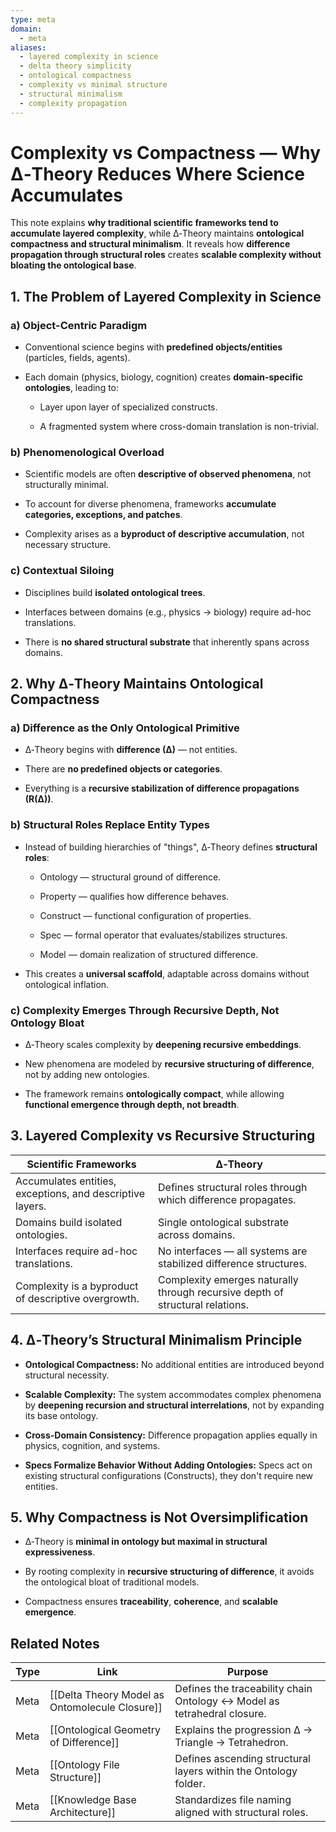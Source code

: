 ```yaml
---
type: meta
domain:
  - meta
aliases:
  - layered complexity in science
  - delta theory simplicity
  - ontological compactness
  - complexity vs minimal structure
  - structural minimalism
  - complexity propagation
---
```


# Complexity vs Compactness — Why ∆‑Theory Reduces Where Science Accumulates

This note explains **why traditional scientific frameworks tend to accumulate layered complexity**, while ∆‑Theory maintains **ontological compactness and structural minimalism**. It reveals how **difference propagation through structural roles** creates **scalable complexity without bloating the ontological base**.


## 1. The Problem of Layered Complexity in Science

### a) Object-Centric Paradigm

- Conventional science begins with **predefined objects/entities** (particles, fields, agents).
    
- Each domain (physics, biology, cognition) creates **domain-specific ontologies**, leading to:
    
    - Layer upon layer of specialized constructs.
        
    - A fragmented system where cross-domain translation is non-trivial.
        

### b) Phenomenological Overload

- Scientific models are often **descriptive of observed phenomena**, not structurally minimal.
    
- To account for diverse phenomena, frameworks **accumulate categories, exceptions, and patches**.
    
- Complexity arises as a **byproduct of descriptive accumulation**, not necessary structure.
    

### c) Contextual Siloing

- Disciplines build **isolated ontological trees**.
    
- Interfaces between domains (e.g., physics → biology) require ad-hoc translations.
    
- There is **no shared structural substrate** that inherently spans across domains.
    


## 2. Why ∆‑Theory Maintains Ontological Compactness

### a) Difference as the Only Ontological Primitive

- ∆‑Theory begins with **difference (∆)** — not entities.
    
- There are **no predefined objects or categories**.
    
- Everything is a **recursive stabilization of difference propagations (R(∆))**.
    

### b) Structural Roles Replace Entity Types

- Instead of building hierarchies of "things", ∆‑Theory defines **structural roles**:
    
    - Ontology — structural ground of difference.
        
    - Property — qualifies how difference behaves.
        
    - Construct — functional configuration of properties.
        
    - Spec — formal operator that evaluates/stabilizes structures.
        
    - Model — domain realization of structured difference.
        
- This creates a **universal scaffold**, adaptable across domains without ontological inflation.
    

### c) Complexity Emerges Through Recursive Depth, Not Ontology Bloat

- ∆‑Theory scales complexity by **deepening recursive embeddings**.
    
- New phenomena are modeled by **recursive structuring of difference**, not by adding new ontologies.
    
- The framework remains **ontologically compact**, while allowing **functional emergence through depth, not breadth**.
    

## 3. Layered Complexity vs Recursive Structuring

|Scientific Frameworks|∆‑Theory|
|---|---|
|Accumulates entities, exceptions, and descriptive layers.|Defines structural roles through which difference propagates.|
|Domains build isolated ontologies.|Single ontological substrate across domains.|
|Interfaces require ad-hoc translations.|No interfaces — all systems are stabilized difference structures.|
|Complexity is a byproduct of descriptive overgrowth.|Complexity emerges naturally through recursive depth of structural relations.|


## 4. ∆‑Theory’s Structural Minimalism Principle

- **Ontological Compactness:** No additional entities are introduced beyond structural necessity.
    
- **Scalable Complexity:** The system accommodates complex phenomena by **deepening recursion and structural interrelations**, not by expanding its base ontology.
    
- **Cross-Domain Consistency:** Difference propagation applies equally in physics, cognition, and systems.
    
- **Specs Formalize Behavior Without Adding Ontologies:** Specs act on existing structural configurations (Constructs), they don't require new entities.
    

## 5. Why Compactness is Not Oversimplification

- ∆‑Theory is **minimal in ontology but maximal in structural expressiveness**.
    
- By rooting complexity in **recursive structuring of difference**, it avoids the ontological bloat of traditional models.
    
- Compactness ensures **traceability**, **coherence**, and **scalable emergence**.
    

## Related Notes

|Type|Link|Purpose|
|---|---|---|
|Meta|[[Delta Theory Model as Ontomolecule Closure]]|Defines the traceability chain Ontology ↔ Model as tetrahedral closure.|
|Meta|[[Ontological Geometry of Difference]]|Explains the progression ∆ → Triangle → Tetrahedron.|
|Meta|[[Ontology File Structure]]|Defines ascending structural layers within the Ontology folder.|
|Meta|[[Knowledge Base Architecture]]|Standardizes file naming aligned with structural roles.|

